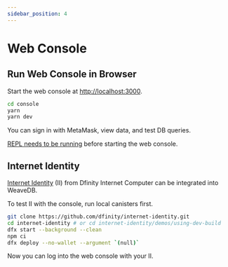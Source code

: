 ```yaml
---
sidebar_position: 4
---
```

# Web Console

## Run Web Console in Browser

Start the web console at [http://localhost:3000](http://localhost:3000).

```bash
cd console
yarn
yarn dev
```

You can sign in with MetaMask, view data, and test DB queries.

[REPL needs to be running](/docs/runlocally/repl) before starting the web console.


## Internet Identity

[Internet Identity](https://identity.ic0.app) (II) from Dfinity Internet Computer can be integrated into WeaveDB.

To test II with the console, run local canisters first.

```bash
git clone https://github.com/dfinity/internet-identity.git
cd internet-identity # or cd internet-identity/demos/using-dev-build
dfx start --background --clean
npm ci
dfx deploy --no-wallet --argument `(null)`
```

Now you can log into the web console with your II.
